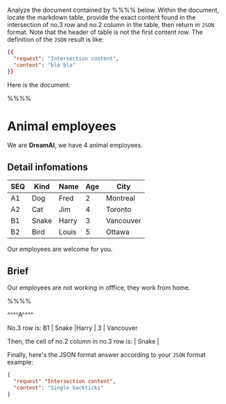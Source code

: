 Analyze the document contained by %%%% below. Within the document, locate the markdown table, provide the exact content found in the intersection of no.3 row and no.2 column in the table, then return in `JSON` format. Note that the header of table is not the first content row. The definition of the `JSON` result is like:
```json
{{
  "request": "Intersection content",
  "content": "bla bla"
}}
```

Here is the document:

%%%%
# Animal employees
We are **DreamAI**, we have 4 animal employees.
## Detail infomations

SEQ | Kind    |Name    |   Age| City
----|---------|--------|------|----
A1  | Dog    |Fred    |   2 |   Montreal
A2  | Cat     |Jim     |   4 |   Toronto
B1  | Snake   |Harry   |   3 |   Vancouver
B2  | Bird   |Louis   |   5 |   Ottawa

Our employees are welcome for you.

## Brief
Our employees are not working in offfice, they work from home.

%%%%

^^^^A^^^^

No.3 row is:
B1  | Snake   |Harry   |   3 |   Vancouver

Then, the cell of no.2 column in no.3 row is: 
| Snake   |

Finally, here's the JSON format answer according to your `JSON` format example:
```json
{
  "request" "Intersection content",
  "content": "Single backticks"
}
```